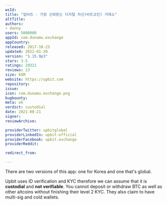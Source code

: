 ```yaml
---
wsId: 
title: "업비트 - 가장 신뢰받는 디지털 자산(비트코인) 거래소"
altTitle: 
authors:
- danny
users: 5000000
appId: com.dunamu.exchange
appCountry: 
released: 2017-10-23
updated: 2022-01-20
version: "1.15.9p3"
stars: 3.5
ratings: 29321
reviews: 13
size: 65M
website: https://upbit.com
repository: 
issue: 
icon: com.dunamu.exchange.png
bugbounty: 
meta: ok
verdict: custodial
date: 2021-08-21
signer: 
reviewArchive:

providerTwitter: upbitglobal
providerLinkedIn: upbit-official
providerFacebook: upbit.exchange
providerReddit: 

redirect_from:

---
```


There are two versions of this app: one for Korea and one that's global. 

Upbit uses ID verification and KYC therefore we can assume that it is **custodial** and **not verifiable**. You cannot deposit or withdraw BTC as well as other altcoins without finishing their level 2 KYC. They also claim to have multi-sig and cold wallets.

